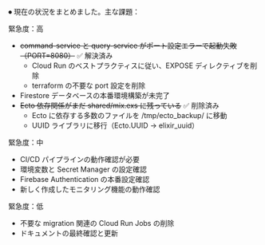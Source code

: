 ⏺ 現在の状況をまとめました。主な課題：

緊急度：高

- ~~command-service と query-service がポート設定エラーで起動失敗（PORT=8080）~~ ✅ 解決済み
  - Cloud Run のベストプラクティスに従い、EXPOSE ディレクティブを削除
  - terraform の不要な port 設定を削除
- Firestore データベースの本番環境構築が未完了
- ~~Ecto 依存関係がまだ shared/mix.exs に残っている~~ ✅ 削除済み
  - Ecto に依存する多数のファイルを /tmp/ecto_backup/ に移動
  - UUID ライブラリに移行（Ecto.UUID → elixir_uuid）

緊急度：中

- CI/CD パイプラインの動作確認が必要
- 環境変数と Secret Manager の設定確認
- Firebase Authentication の本番設定確認
- 新しく作成したモニタリング機能の動作確認

緊急度：低

- 不要な migration 関連の Cloud Run Jobs の削除
- ドキュメントの最終確認と更新
